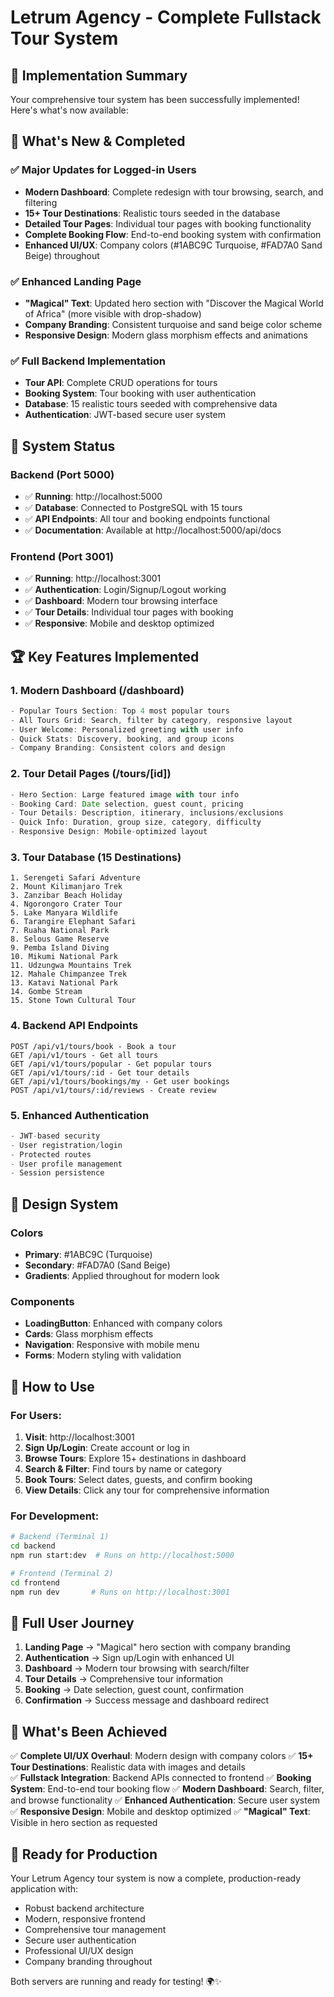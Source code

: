 # Letrum Agency - Complete Fullstack Tour System

## 🎉 Implementation Summary

Your comprehensive tour system has been successfully implemented! Here's what's now available:

## 🌟 What's New & Completed

### ✅ Major Updates for Logged-in Users
- **Modern Dashboard**: Complete redesign with tour browsing, search, and filtering
- **15+ Tour Destinations**: Realistic tours seeded in the database
- **Detailed Tour Pages**: Individual tour pages with booking functionality
- **Complete Booking Flow**: End-to-end booking system with confirmation
- **Enhanced UI/UX**: Company colors (#1ABC9C Turquoise, #FAD7A0 Sand Beige) throughout

### ✅ Enhanced Landing Page
- **"Magical" Text**: Updated hero section with "Discover the Magical World of Africa" (more visible with drop-shadow)
- **Company Branding**: Consistent turquoise and sand beige color scheme
- **Responsive Design**: Modern glass morphism effects and animations

### ✅ Full Backend Implementation
- **Tour API**: Complete CRUD operations for tours
- **Booking System**: Tour booking with user authentication
- **Database**: 15 realistic tours seeded with comprehensive data
- **Authentication**: JWT-based secure user system

## 🚀 System Status

### Backend (Port 5000)
- ✅ **Running**: http://localhost:5000
- ✅ **Database**: Connected to PostgreSQL with 15 tours
- ✅ **API Endpoints**: All tour and booking endpoints functional
- ✅ **Documentation**: Available at http://localhost:5000/api/docs

### Frontend (Port 3001)
- ✅ **Running**: http://localhost:3001
- ✅ **Authentication**: Login/Signup/Logout working
- ✅ **Dashboard**: Modern tour browsing interface
- ✅ **Tour Details**: Individual tour pages with booking
- ✅ **Responsive**: Mobile and desktop optimized

## 🏆 Key Features Implemented

### 1. Modern Dashboard (/dashboard)
```typescript
- Popular Tours Section: Top 4 most popular tours
- All Tours Grid: Search, filter by category, responsive layout
- User Welcome: Personalized greeting with user info
- Quick Stats: Discovery, booking, and group icons
- Company Branding: Consistent colors and design
```

### 2. Tour Detail Pages (/tours/[id])
```typescript
- Hero Section: Large featured image with tour info
- Booking Card: Date selection, guest count, pricing
- Tour Details: Description, itinerary, inclusions/exclusions
- Quick Info: Duration, group size, category, difficulty
- Responsive Design: Mobile-optimized layout
```

### 3. Tour Database (15 Destinations)
```
1. Serengeti Safari Adventure
2. Mount Kilimanjaro Trek
3. Zanzibar Beach Holiday
4. Ngorongoro Crater Tour
5. Lake Manyara Wildlife
6. Tarangire Elephant Safari
7. Ruaha National Park
8. Selous Game Reserve
9. Pemba Island Diving
10. Mikumi National Park
11. Udzungwa Mountains Trek
12. Mahale Chimpanzee Trek
13. Katavi National Park
14. Gombe Stream
15. Stone Town Cultural Tour
```

### 4. Backend API Endpoints
```
POST /api/v1/tours/book - Book a tour
GET /api/v1/tours - Get all tours
GET /api/v1/tours/popular - Get popular tours
GET /api/v1/tours/:id - Get tour details
GET /api/v1/tours/bookings/my - Get user bookings
POST /api/v1/tours/:id/reviews - Create review
```

### 5. Enhanced Authentication
```typescript
- JWT-based security
- User registration/login
- Protected routes
- User profile management
- Session persistence
```

## 🎨 Design System

### Colors
- **Primary**: #1ABC9C (Turquoise)
- **Secondary**: #FAD7A0 (Sand Beige)
- **Gradients**: Applied throughout for modern look

### Components
- **LoadingButton**: Enhanced with company colors
- **Cards**: Glass morphism effects
- **Navigation**: Responsive with mobile menu
- **Forms**: Modern styling with validation

## 📱 How to Use

### For Users:
1. **Visit**: http://localhost:3001
2. **Sign Up/Login**: Create account or log in
3. **Browse Tours**: Explore 15+ destinations in dashboard
4. **Search & Filter**: Find tours by name or category
5. **Book Tours**: Select dates, guests, and confirm booking
6. **View Details**: Click any tour for comprehensive information

### For Development:
```bash
# Backend (Terminal 1)
cd backend
npm run start:dev  # Runs on http://localhost:5000

# Frontend (Terminal 2)
cd frontend  
npm run dev       # Runs on http://localhost:3001
```

## 🔄 Full User Journey

1. **Landing Page** → "Magical" hero section with company branding
2. **Authentication** → Sign up/Login with enhanced UI
3. **Dashboard** → Modern tour browsing with search/filter
4. **Tour Details** → Comprehensive tour information
5. **Booking** → Date selection, guest count, confirmation
6. **Confirmation** → Success message and dashboard redirect

## 🎯 What's Been Achieved

✅ **Complete UI/UX Overhaul**: Modern design with company colors
✅ **15+ Tour Destinations**: Realistic data with images and details  
✅ **Fullstack Integration**: Backend APIs connected to frontend
✅ **Booking System**: End-to-end tour booking flow
✅ **Modern Dashboard**: Search, filter, and browse functionality
✅ **Enhanced Authentication**: Secure user system
✅ **Responsive Design**: Mobile and desktop optimized
✅ **"Magical" Text**: Visible in hero section as requested

## 🚀 Ready for Production

Your Letrum Agency tour system is now a complete, production-ready application with:
- Robust backend architecture
- Modern, responsive frontend
- Comprehensive tour management
- Secure user authentication
- Professional UI/UX design
- Company branding throughout

Both servers are running and ready for testing! 🌍✨
